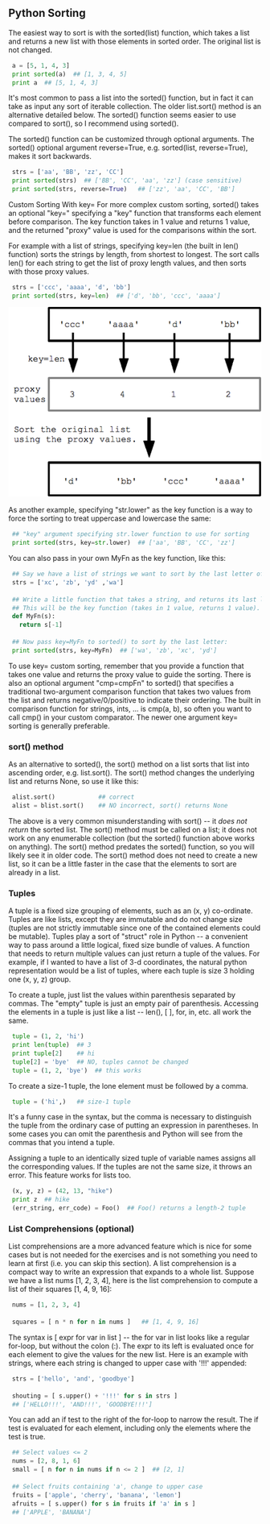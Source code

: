 ## Python Sorting
The easiest way to sort is with the sorted(list) function, which takes a list and returns a new list with those elements in sorted order. The original list is not changed.
 ```python
  a = [5, 1, 4, 3]
  print sorted(a)  ## [1, 3, 4, 5]
  print a  ## [5, 1, 4, 3]
```
It's most common to pass a list into the sorted() function, but in fact it can take as input any sort of iterable collection. The older list.sort() method is an alternative detailed below. The sorted() function seems easier to use compared to sort(), so I recommend using sorted().

The sorted() function can be customized through optional arguments. The sorted() optional argument reverse=True, e.g. sorted(list, reverse=True), makes it sort backwards.
 ```python
  strs = ['aa', 'BB', 'zz', 'CC']
  print sorted(strs)  ## ['BB', 'CC', 'aa', 'zz'] (case sensitive)
  print sorted(strs, reverse=True)   ## ['zz', 'aa', 'CC', 'BB']
```
Custom Sorting With key=
For more complex custom sorting, sorted() takes an optional "key=" specifying a "key" function that transforms each element before comparison. The key function takes in 1 value and returns 1 value, and the returned "proxy" value is used for the comparisons within the sort.

For example with a list of strings, specifying key=len (the built in len() function) sorts the strings by length, from shortest to longest. The sort calls len() for each string to get the list of proxy length values, and then sorts with those proxy values.
 ```python
  strs = ['ccc', 'aaaa', 'd', 'bb']
  print sorted(strs, key=len)  ## ['d', 'bb', 'ccc', 'aaaa']
```
![calling sorted with key=len](../image/sorted-key.png)    

As another example, specifying "str.lower" as the key function is a way to force the sorting to treat uppercase and lowercase the same:
 ```python
  ## "key" argument specifying str.lower function to use for sorting
  print sorted(strs, key=str.lower)  ## ['aa', 'BB', 'CC', 'zz']
```
You can also pass in your own MyFn as the key function, like this:
 ```python
  ## Say we have a list of strings we want to sort by the last letter of the string.
  strs = ['xc', 'zb', 'yd' ,'wa']

  ## Write a little function that takes a string, and returns its last letter.
  ## This will be the key function (takes in 1 value, returns 1 value).
  def MyFn(s):
    return s[-1]

  ## Now pass key=MyFn to sorted() to sort by the last letter:
  print sorted(strs, key=MyFn)  ## ['wa', 'zb', 'xc', 'yd']
```
To use key= custom sorting, remember that you provide a function that takes one value and returns the proxy value to guide the sorting. There is also an optional argument "cmp=cmpFn" to sorted() that specifies a traditional two-argument comparison function that takes two values from the list and returns negative/0/positive to indicate their ordering. The built in comparison function for strings, ints, ... is cmp(a, b), so often you want to call cmp() in your custom comparator. The newer one argument key= sorting is generally preferable.

### sort() method
As an alternative to sorted(), the sort() method on a list sorts that list into ascending order, e.g. list.sort(). The sort() method changes the underlying list and returns None, so use it like this:
 ```python
  alist.sort()            ## correct
  alist = blist.sort()    ## NO incorrect, sort() returns None
```
The above is a very common misunderstanding with sort() -- it *does not return* the sorted list. The sort() method must be called on a list; it does not work on any enumerable collection (but the sorted() function above works on anything). The sort() method predates the sorted() function, so you will likely see it in older code. The sort() method does not need to create a new list, so it can be a little faster in the case that the elements to sort are already in a list.

### Tuples
A tuple is a fixed size grouping of elements, such as an (x, y) co-ordinate. Tuples are like lists, except they are immutable and do not change size (tuples are not strictly immutable since one of the contained elements could be mutable). Tuples play a sort of "struct" role in Python -- a convenient way to pass around a little logical, fixed size bundle of values. A function that needs to return multiple values can just return a tuple of the values. For example, if I wanted to have a list of 3-d coordinates, the natural python representation would be a list of tuples, where each tuple is size 3 holding one (x, y, z) group.

To create a tuple, just list the values within parenthesis separated by commas. The "empty" tuple is just an empty pair of parenthesis. Accessing the elements in a tuple is just like a list -- len(), [ ], for, in, etc. all work the same.
 ```python
  tuple = (1, 2, 'hi')
  print len(tuple)  ## 3
  print tuple[2]    ## hi
  tuple[2] = 'bye'  ## NO, tuples cannot be changed
  tuple = (1, 2, 'bye')  ## this works
```
To create a size-1 tuple, the lone element must be followed by a comma.
 ```python
  tuple = ('hi',)   ## size-1 tuple
```
It's a funny case in the syntax, but the comma is necessary to distinguish the tuple from the ordinary case of putting an expression in parentheses. In some cases you can omit the parenthesis and Python will see from the commas that you intend a tuple.

Assigning a tuple to an identically sized tuple of variable names assigns all the corresponding values. If the tuples are not the same size, it throws an error. This feature works for lists too.
 ```python
  (x, y, z) = (42, 13, "hike")
  print z  ## hike
  (err_string, err_code) = Foo()  ## Foo() returns a length-2 tuple
```
### List Comprehensions (optional)
List comprehensions are a more advanced feature which is nice for some cases but is not needed for the exercises and is not something you need to learn at first (i.e. you can skip this section). A list comprehension is a compact way to write an expression that expands to a whole list. Suppose we have a list nums [1, 2, 3, 4], here is the list comprehension to compute a list of their squares [1, 4, 9, 16]:
 ```python
  nums = [1, 2, 3, 4]

  squares = [ n * n for n in nums ]   ## [1, 4, 9, 16]
```
The syntax is [ expr for var in list ] -- the for var in list looks like a regular for-loop, but without the colon (:). The expr to its left is evaluated once for each element to give the values for the new list. Here is an example with strings, where each string is changed to upper case with '!!!' appended:
 ```python
  strs = ['hello', 'and', 'goodbye']

  shouting = [ s.upper() + '!!!' for s in strs ]
  ## ['HELLO!!!', 'AND!!!', 'GOODBYE!!!']
```
You can add an if test to the right of the for-loop to narrow the result. The if test is evaluated for each element, including only the elements where the test is true.
 ```python
  ## Select values <= 2
  nums = [2, 8, 1, 6]
  small = [ n for n in nums if n <= 2 ]  ## [2, 1]

  ## Select fruits containing 'a', change to upper case
  fruits = ['apple', 'cherry', 'banana', 'lemon']
  afruits = [ s.upper() for s in fruits if 'a' in s ]
  ## ['APPLE', 'BANANA']
```
